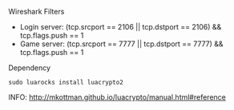 Wireshark Filters
* Login server: (tcp.srcport == 2106 || tcp.dstport == 2106) && tcp.flags.push == 1
* Game server: (tcp.srcport == 7777 || tcp.dstport == 7777) && tcp.flags.push == 1

Dependency
```shell
sudo luarocks install luacrypto2
```

INFO: http://mkottman.github.io/luacrypto/manual.html#reference